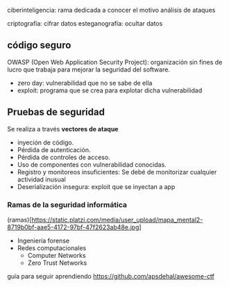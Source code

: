 ciberinteligencia: rama dedicada a conocer el motivo análisis de ataques 

criptografía: cifrar datos
esteganografía: ocultar datos


## código seguro

OWASP (Open Web Application Security Project): organización sin fines de lucro que trabaja para mejorar la seguridad del software.
- zero day: vulnerabilidad que no se sabe de ella
- exploit: programa que se crea para explotar dicha vulnerabilidad

## Pruebas de seguridad 
Se realiza a través **vectores de ataque**
- inyeción de código.
- Pérdida de autenticación.
- Pérdida de controles de acceso.
- Uso de componentes con vulnerabilidad conocidas.
- Registro y monitoreos insuficientes: Se debé de monitorizar cualquier actividad inusual
- Deserialización insegura: exploit que se inyectan a app


### Ramas de la seguridad informática 
(ramas)[https://static.platzi.com/media/user_upload/mapa_mental2-8719b0bf-aae5-4172-97bf-47f2623ab48e.jpg]
- Ingeniería forense
- Redes computacionales
  - Computer Networks
  - Zero Trust Networks

guía para seguir aprendiendo
https://github.com/apsdehal/awesome-ctf